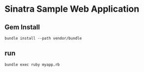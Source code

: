 # Sinatra Sample Web Application
## Gem Install
```
bundle install --path vendor/bundle
```

## run
```
bundle exec ruby myapp.rb
```